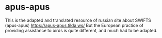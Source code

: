 # apus-apus
This is the adapted and translated resource of russian site about SWIFTS (apus-apus) https://apus-apus.tilda.ws/
But the European practice of providing assistance to birds is quite different, and much had to be adapted.

